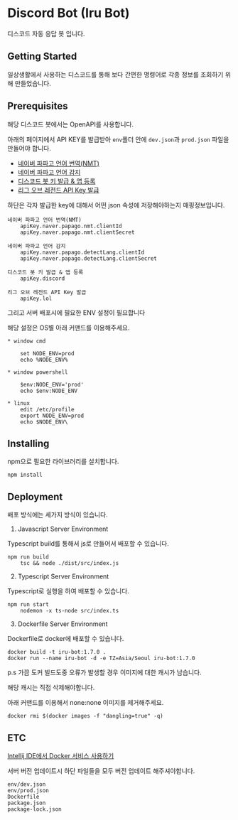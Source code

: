 Discord Bot (Iru Bot)
===

디스코드 자동 응답 봇 입니다.

Getting Started
--

일상생활에서 사용하는 디스코드를 통해 보다 간편한 명령어로 각종 정보를 조회하기 위해 만들었습니다.

Prerequisites
--

해당 디스코드 봇에서는 OpenAPI를 사용합니다.
 
아래의 페이지에서 API KEY를 발급받아 ```env```폴더 안에 ```dev.json```과 ```prod.json``` 파일을 만들어야 합니다.

- [네이버 파파고 언어 번역(NMT)](https://developers.naver.com/docs/papago/papago-nmt-overview.md)
- [네이버 파파고 언어 감지](https://developers.naver.com/docs/papago/papago-detectlangs-overview.md)
- [디스코드 봇 키 발급 & 앱 등록](https://blog.naver.com/wpdus2694/221192640522)
- [리그 오브 레전드 API Key 발급](https://developer.riotgames.com/)

하단은 각자 발급한 key에 대해서 어떤 json 속성에 저장해야하는지 매핑정보입니다.

```
네이버 파파고 언어 번역(NMT)
    apiKey.naver.papago.nmt.clientId
    apiKey.naver.papago.nmt.clientSecret

네이버 파파고 언어 감지
    apiKey.naver.papago.detectLang.clientId
    apiKey.naver.papago.detectLang.clientSecret

디스코드 봇 키 발급 & 앱 등록
    apiKey.discord

리그 오브 레전드 API Key 발급
    apiKey.lol
```

그리고 서버 배포시에 필요한 ENV 설정이 필요합니다

해당 설정은 OS별 아래 커맨드를 이용해주세요.

```
* window cmd

    set NODE_ENV=prod
    echo %NODE_ENV%

* window powershell

    $env:NODE_ENV='prod'
    echo $env:NODE_ENV

* linux
    edit /etc/profile
    export NODE_ENV=prod
    echo $NODE_ENV\
```

Installing 
---

npm으로 필요한 라이브러리를 설치합니다.

```
npm install
```

Deployment
---

배포 방식에는 세가지 방식이 있습니다.

1. Javascript Server Environment

Typescript build를 통해서 js로 만들어서 배포할 수 있습니다.

```
npm run build
    tsc && node ./dist/src/index.js
```

2. Typescript Server Environment

Typescript로 실행을 하여 배포할 수 있습니다.

```
npm run start
    nodemon -x ts-node src/index.ts
```

3. Dockerfile Server Environment

Dockerfile로 docker에 배포할 수 있습니다.

```
docker build -t iru-bot:1.7.0 . 
docker run --name iru-bot -d -e TZ=Asia/Seoul iru-bot:1.7.0
```

p.s
가끔 도커 빌드도중 오류가 발생할 경우 이미지에 대한 캐시가 남습니다.

해당 캐시는 직접 삭제해야합니다.

아래 커맨드를 이용해서 none:none 이미지를 제거해주세요.

```
docker rmi $(docker images -f "dangling=true" -q)
```

ETC
--
[Intellij IDE에서 Docker 서비스 사용하기](https://log-laboratory.tistory.com/190)

서버 버전 업데이트시 하단 파일들을 모두 버전 업데이트 해주셔야합니다.

```
env/dev.json
env/prod.json
Dockerfile
package.json
package-lock.json
```